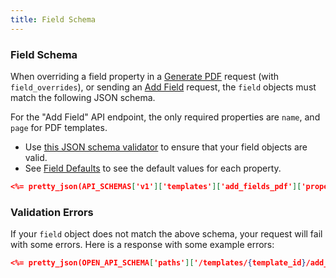 ```yaml
---
title: Field Schema
---
```


### Field Schema

When overriding a field property in a [Generate PDF](./generate_pdf.md) request (with `field_overrides`), or sending an [Add Field](./add_fields_to_template.md) request, the `field` objects must match the following JSON schema.

For the "Add Field" API endpoint, the only required properties are `name`, and `page` for PDF templates.

- Use [this JSON schema validator](https://www.jsonschemavalidator.net/s/XfqY2UXb) to ensure that your field objects are valid.
- See [Field Defaults](./field_defaults.md) to see the default values for each property.

```json
<%= pretty_json(API_SCHEMAS['v1']['templates']['add_fields_pdf']['properties']['fields']['items']['properties']) %>
```

### Validation Errors

If your `field` object does not match the above schema, your request will fail with some errors. Here is a response with some example errors:

```json
<%= pretty_json(OPEN_API_SCHEMA['paths']['/templates/{template_id}/add_fields']['put']['responses']['422']['examples']['application/json']) %>
```
